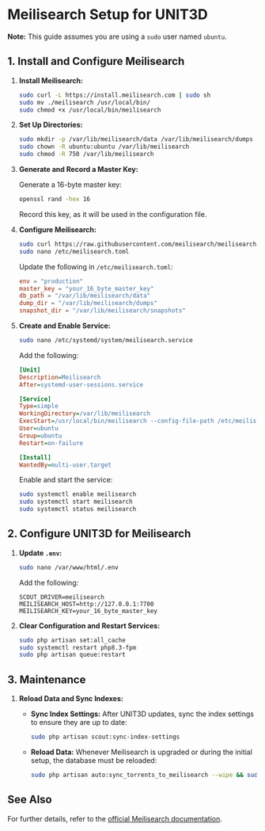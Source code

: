 # Meilisearch Setup for UNIT3D

**Note:** This guide assumes you are using a `sudo` user named `ubuntu`.

## 1. Install and Configure Meilisearch

1. **Install Meilisearch:**

    ```sh
    sudo curl -L https://install.meilisearch.com | sudo sh
    sudo mv ./meilisearch /usr/local/bin/
    sudo chmod +x /usr/local/bin/meilisearch
    ```

2. **Set Up Directories:**

    ```sh
    sudo mkdir -p /var/lib/meilisearch/data /var/lib/meilisearch/dumps /var/lib/meilisearch/snapshots
    sudo chown -R ubuntu:ubuntu /var/lib/meilisearch
    sudo chmod -R 750 /var/lib/meilisearch
    ```

3. **Generate and Record a Master Key:**

    Generate a 16-byte master key:

    ```sh
    openssl rand -hex 16
    ```

    Record this key, as it will be used in the configuration file.

4. **Configure Meilisearch:**

    ```sh
    sudo curl https://raw.githubusercontent.com/meilisearch/meilisearch/latest/config.toml -o /etc/meilisearch.toml
    sudo nano /etc/meilisearch.toml
    ```

    Update the following in `/etc/meilisearch.toml`:

    ```toml
    env = "production"
    master_key = "your_16_byte_master_key"
    db_path = "/var/lib/meilisearch/data"
    dump_dir = "/var/lib/meilisearch/dumps"
    snapshot_dir = "/var/lib/meilisearch/snapshots"
    ```

5. **Create and Enable Service:**

    ```sh
    sudo nano /etc/systemd/system/meilisearch.service
    ```

    Add the following:

    ```ini
    [Unit]
    Description=Meilisearch
    After=systemd-user-sessions.service

    [Service]
    Type=simple
    WorkingDirectory=/var/lib/meilisearch
    ExecStart=/usr/local/bin/meilisearch --config-file-path /etc/meilisearch.toml
    User=ubuntu
    Group=ubuntu
    Restart=on-failure

    [Install]
    WantedBy=multi-user.target
    ```

    Enable and start the service:

    ```sh
    sudo systemctl enable meilisearch
    sudo systemctl start meilisearch
    sudo systemctl status meilisearch
    ```

## 2. Configure UNIT3D for Meilisearch

1. **Update `.env`:**

    ```sh
    sudo nano /var/www/html/.env
    ```

    Add the following:

    ```env
    SCOUT_DRIVER=meilisearch
    MEILISEARCH_HOST=http://127.0.0.1:7700
    MEILISEARCH_KEY=your_16_byte_master_key
    ```

2. **Clear Configuration and Restart Services:**

    ```sh
    sudo php artisan set:all_cache
    sudo systemctl restart php8.3-fpm
    sudo php artisan queue:restart
    ```

## 3. Maintenance

1. **Reload Data and Sync Indexes:**

    - **Sync Index Settings:** After UNIT3D updates, sync the index settings to ensure they are up to date:

        ```sh
        sudo php artisan scout:sync-index-settings
        ```

    - **Reload Data:** Whenever Meilisearch is upgraded or during the initial setup, the database must be reloaded:

        ```sh
        sudo php artisan auto:sync_torrents_to_meilisearch --wipe && sudo php artisan auto:sync_people_to_meilisearch
        ```

## See Also

For further details, refer to the [official Meilisearch documentation](https://www.meilisearch.com/docs/guides/deployment/running_production).
